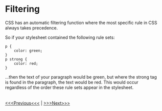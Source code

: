 
# Filtering

CSS has an automatic filtering function where the most specific rule in CSS always takes precedence. 

So if your stylesheet contained the following rule sets:

```
p {
	color: green;
}
p strong {
	color: red;
}
```

...then the text of your paragraph would be green, but where the strong tag is found in the paragraph, the text would be red. This would occur regardless of the order these rule sets appear in the stylesheet.
<br/>
<br/>
<br/>
[<<<Previous<<<](rules.md) | [>>>Next>>>](classes.md)